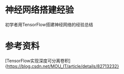 # 神经网络搭建经验
初学者用TensorFlow搭建神经网络的经验总结

# 参考资料
[TensorFlow实现深度可分离卷积]{https://blog.csdn.net/MOU_IT/article/details/82713232}
